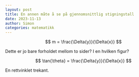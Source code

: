 ```yaml
---
layout: post
title: En annen måte å se på gjennomsnittlig stigningstall
date: 2023-11-13
author: Simon
categories: matematikk
---
```

$$ m = \frac{\Delta{y}}{\Delta{x}} $$

Dette er jo bare forholdet mellom to sider? I en hvilken figur? 

$$
\tan{\theta} = \frac{\Delta{y}}{\Delta{x}}
$$

En rettvinklet trekant.